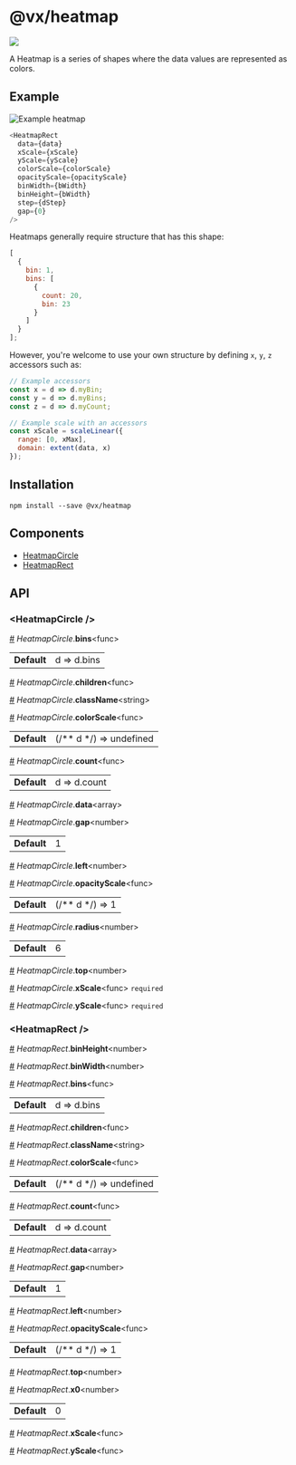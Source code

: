 # @vx/heatmap

<a title="@vx/heatmap npm downloads" href="https://www.npmjs.com/package/@vx/heatmap">
  <img src="https://img.shields.io/npm/dm/@vx/heatmap.svg?style=flat-square" />
</a>

A Heatmap is a series of shapes where the data values are represented as colors.

## Example

![Example heatmap](http://i.imgur.com/OzSD3X3.png)

```js
<HeatmapRect
  data={data}
  xScale={xScale}
  yScale={yScale}
  colorScale={colorScale}
  opacityScale={opacityScale}
  binWidth={bWidth}
  binHeight={bWidth}
  step={dStep}
  gap={0}
/>
```

Heatmaps generally require structure that has this shape:

```js
[
  {
    bin: 1,
    bins: [
      {
        count: 20,
        bin: 23
      }
    ]
  }
];
```

However, you're welcome to use your own structure by defining `x`, `y`, `z` accessors such as:

```js
// Example accessors
const x = d => d.myBin;
const y = d => d.myBins;
const z = d => d.myCount;

// Example scale with an accessors
const xScale = scaleLinear({
  range: [0, xMax],
  domain: extent(data, x)
});
```


## Installation

```
npm install --save @vx/heatmap
```


## Components



  - [HeatmapCircle](#heatmapcircle-)
  - [HeatmapRect](#heatmaprect-)

## API



<h3 id="heatmapcircle-">&lt;HeatmapCircle /&gt;</h3>



<a id="#HeatmapCircle__bins" name="HeatmapCircle__bins" href="#HeatmapCircle__bins">#</a> *HeatmapCircle*.**bins**&lt;func&gt;  <table><tr><td><strong>Default</strong></td><td>d => d.bins</td></td></table>

<a id="#HeatmapCircle__children" name="HeatmapCircle__children" href="#HeatmapCircle__children">#</a> *HeatmapCircle*.**children**&lt;func&gt;  

<a id="#HeatmapCircle__className" name="HeatmapCircle__className" href="#HeatmapCircle__className">#</a> *HeatmapCircle*.**className**&lt;string&gt;  

<a id="#HeatmapCircle__colorScale" name="HeatmapCircle__colorScale" href="#HeatmapCircle__colorScale">#</a> *HeatmapCircle*.**colorScale**&lt;func&gt;  <table><tr><td><strong>Default</strong></td><td>(/** d */) => undefined</td></td></table>

<a id="#HeatmapCircle__count" name="HeatmapCircle__count" href="#HeatmapCircle__count">#</a> *HeatmapCircle*.**count**&lt;func&gt;  <table><tr><td><strong>Default</strong></td><td>d => d.count</td></td></table>

<a id="#HeatmapCircle__data" name="HeatmapCircle__data" href="#HeatmapCircle__data">#</a> *HeatmapCircle*.**data**&lt;array&gt;  

<a id="#HeatmapCircle__gap" name="HeatmapCircle__gap" href="#HeatmapCircle__gap">#</a> *HeatmapCircle*.**gap**&lt;number&gt;  <table><tr><td><strong>Default</strong></td><td>1</td></td></table>

<a id="#HeatmapCircle__left" name="HeatmapCircle__left" href="#HeatmapCircle__left">#</a> *HeatmapCircle*.**left**&lt;number&gt;  

<a id="#HeatmapCircle__opacityScale" name="HeatmapCircle__opacityScale" href="#HeatmapCircle__opacityScale">#</a> *HeatmapCircle*.**opacityScale**&lt;func&gt;  <table><tr><td><strong>Default</strong></td><td>(/** d */) => 1</td></td></table>

<a id="#HeatmapCircle__radius" name="HeatmapCircle__radius" href="#HeatmapCircle__radius">#</a> *HeatmapCircle*.**radius**&lt;number&gt;  <table><tr><td><strong>Default</strong></td><td>6</td></td></table>

<a id="#HeatmapCircle__top" name="HeatmapCircle__top" href="#HeatmapCircle__top">#</a> *HeatmapCircle*.**top**&lt;number&gt;  

<a id="#HeatmapCircle__xScale" name="HeatmapCircle__xScale" href="#HeatmapCircle__xScale">#</a> *HeatmapCircle*.**xScale**&lt;func&gt; `required` 

<a id="#HeatmapCircle__yScale" name="HeatmapCircle__yScale" href="#HeatmapCircle__yScale">#</a> *HeatmapCircle*.**yScale**&lt;func&gt; `required` 

<h3 id="heatmaprect-">&lt;HeatmapRect /&gt;</h3>



<a id="#HeatmapRect__binHeight" name="HeatmapRect__binHeight" href="#HeatmapRect__binHeight">#</a> *HeatmapRect*.**binHeight**&lt;number&gt;  

<a id="#HeatmapRect__binWidth" name="HeatmapRect__binWidth" href="#HeatmapRect__binWidth">#</a> *HeatmapRect*.**binWidth**&lt;number&gt;  

<a id="#HeatmapRect__bins" name="HeatmapRect__bins" href="#HeatmapRect__bins">#</a> *HeatmapRect*.**bins**&lt;func&gt;  <table><tr><td><strong>Default</strong></td><td>d => d.bins</td></td></table>

<a id="#HeatmapRect__children" name="HeatmapRect__children" href="#HeatmapRect__children">#</a> *HeatmapRect*.**children**&lt;func&gt;  

<a id="#HeatmapRect__className" name="HeatmapRect__className" href="#HeatmapRect__className">#</a> *HeatmapRect*.**className**&lt;string&gt;  

<a id="#HeatmapRect__colorScale" name="HeatmapRect__colorScale" href="#HeatmapRect__colorScale">#</a> *HeatmapRect*.**colorScale**&lt;func&gt;  <table><tr><td><strong>Default</strong></td><td>(/** d */) => undefined</td></td></table>

<a id="#HeatmapRect__count" name="HeatmapRect__count" href="#HeatmapRect__count">#</a> *HeatmapRect*.**count**&lt;func&gt;  <table><tr><td><strong>Default</strong></td><td>d => d.count</td></td></table>

<a id="#HeatmapRect__data" name="HeatmapRect__data" href="#HeatmapRect__data">#</a> *HeatmapRect*.**data**&lt;array&gt;  

<a id="#HeatmapRect__gap" name="HeatmapRect__gap" href="#HeatmapRect__gap">#</a> *HeatmapRect*.**gap**&lt;number&gt;  <table><tr><td><strong>Default</strong></td><td>1</td></td></table>

<a id="#HeatmapRect__left" name="HeatmapRect__left" href="#HeatmapRect__left">#</a> *HeatmapRect*.**left**&lt;number&gt;  

<a id="#HeatmapRect__opacityScale" name="HeatmapRect__opacityScale" href="#HeatmapRect__opacityScale">#</a> *HeatmapRect*.**opacityScale**&lt;func&gt;  <table><tr><td><strong>Default</strong></td><td>(/** d */) => 1</td></td></table>

<a id="#HeatmapRect__top" name="HeatmapRect__top" href="#HeatmapRect__top">#</a> *HeatmapRect*.**top**&lt;number&gt;  

<a id="#HeatmapRect__x0" name="HeatmapRect__x0" href="#HeatmapRect__x0">#</a> *HeatmapRect*.**x0**&lt;number&gt;  <table><tr><td><strong>Default</strong></td><td>0</td></td></table>

<a id="#HeatmapRect__xScale" name="HeatmapRect__xScale" href="#HeatmapRect__xScale">#</a> *HeatmapRect*.**xScale**&lt;func&gt;  

<a id="#HeatmapRect__yScale" name="HeatmapRect__yScale" href="#HeatmapRect__yScale">#</a> *HeatmapRect*.**yScale**&lt;func&gt;  
